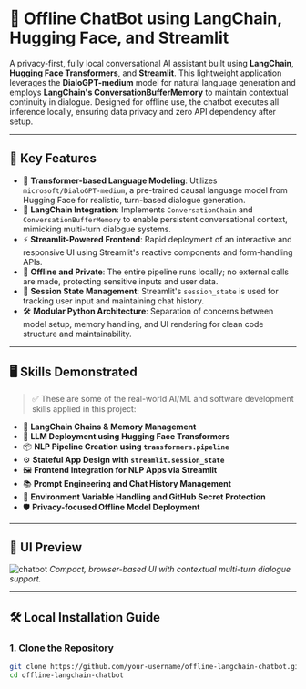 # 🤖 Offline ChatBot using LangChain, Hugging Face, and Streamlit

A privacy-first, fully local conversational AI assistant built using **LangChain**, **Hugging Face Transformers**, and **Streamlit**. This lightweight application leverages the **DialoGPT-medium** model for natural language generation and employs **LangChain's ConversationBufferMemory** to maintain contextual continuity in dialogue. Designed for offline use, the chatbot executes all inference locally, ensuring data privacy and zero API dependency after setup.

---

## 🚀 Key Features

- 🧠 **Transformer-based Language Modeling**: Utilizes `microsoft/DialoGPT-medium`, a pre-trained causal language model from Hugging Face for realistic, turn-based dialogue generation.
- 🧩 **LangChain Integration**: Implements `ConversationChain` and `ConversationBufferMemory` to enable persistent conversational context, mimicking multi-turn dialogue systems.
- ⚡ **Streamlit-Powered Frontend**: Rapid deployment of an interactive and responsive UI using Streamlit's reactive components and form-handling APIs.
- 🔐 **Offline and Private**: The entire pipeline runs locally; no external calls are made, protecting sensitive inputs and user data.
- 🔁 **Session State Management**: Streamlit's `session_state` is used for tracking user input and maintaining chat history.
- 🛠️ **Modular Python Architecture**: Separation of concerns between model setup, memory handling, and UI rendering for clean code structure and maintainability.

---

## 🖥️ Skills Demonstrated

> ✅ These are some of the real-world AI/ML and software development skills applied in this project:

- 🔄 **LangChain Chains & Memory Management**
- 🧠 **LLM Deployment using Hugging Face Transformers**
- 📦 **NLP Pipeline Creation using `transformers.pipeline`**
- ⚙️ **Stateful App Design with `streamlit.session_state`**
- 🖼️ **Frontend Integration for NLP Apps via Streamlit**
- 📚 **Prompt Engineering and Chat History Management**
- 🔌 **Environment Variable Handling and GitHub Secret Protection**
- 🛡️ **Privacy-focused Offline Model Deployment**

---

## 📸 UI Preview

![chatbot](https://github.com/user-attachments/assets/f2f26359-7ca1-4857-b7c1-58860756a402)
_Compact, browser-based UI with contextual multi-turn dialogue support._

---

## 🛠️ Local Installation Guide

### 1. Clone the Repository

```bash
git clone https://github.com/your-username/offline-langchain-chatbot.git
cd offline-langchain-chatbot
